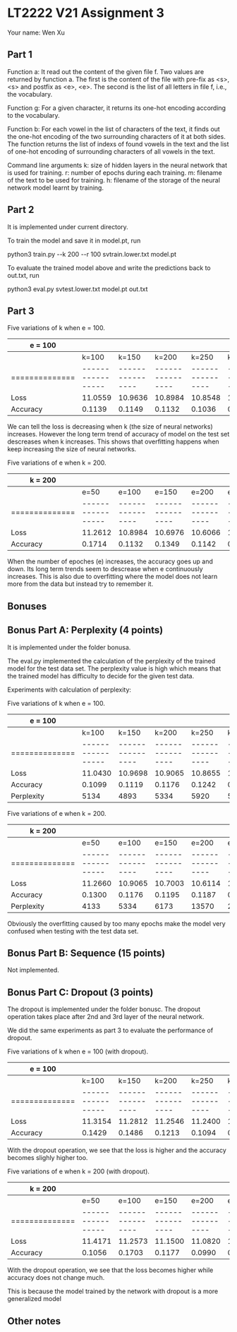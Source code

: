 # LT2222 V21 Assignment 3

Your name: Wen Xu

## Part 1
Function a: It read out the content of the given file f. Two values are returned by function a. The first is the content of the file with pre-fix as \<s\>, \<s\> and postfix as \<e\>, \<e\>. The second is the list of all letters in file f, i.e., the vocabulary.

Function g: For a given character, it returns its one-hot encoding according to the vocabulary.

Function b: For each vowel in the list of characters of the text, it finds out the one-hot encoding of the two surrounding characters of it at both sides. The function returns the list of indexs of found vowels in the text and the list of one-hot encoding of surrounding characters of all vowels in the text.

Command line arguments
k: size of hidden layers in the neural network that is used for training.
r: number of epochs during each training.
m: filename of the text to be used for training.
h: filename of the storage of the neural network model learnt by training.

## Part 2

It is implemented under current directory.

To train the model and save it in model.pt, run

python3 train.py --k 200 --r 100 svtrain.lower.txt model.pt

To evaluate the trained model above and write the predictions back to out.txt, run 

python3 eval.py svtest.lower.txt model.pt out.txt


## Part 3

Five variations of k when e = 100.

| e = 100 |                 |                |                |                |                |
|--------------|-----------------|----------------|----------------|----------------|----------------|
|              | k=100        | k=150       |      k=200       | k=250       |        k=300       |
|==============|-----------------|----------------|----------------|----------------|----------------|
| Loss        | 11.0559 | 10.9636 |  10.8984 |  10.8548 | 10.8291 |
| Accuracy | 0.1139  | 0.1149   | 0.1132    | 0.1036    | 0.1201 |

We can tell the loss is decreasing when k (the size of neural networks) increases. However the long term trend of accuracy of model on the test set descreases when k increases. This shows that overfitting happens when keep increasing the size of neural networks. 



Five variations of e when k = 200.

| k = 200 |                 |                |                |                |                |
|--------------|-----------------|----------------|----------------|----------------|----------------|
|              | e=50        | e=100       |      e=150       | e=200       |        e=250       |
|==============|-----------------|----------------|----------------|----------------|----------------|
| Loss        | 11.2612 | 10.8984 | 10.6976 | 10.6066 | 10.5578 |
| Accuracy | 0.1714  | 0.1132   | 0.1349   | 0.1142   | 0.1447 |

When the number of epoches (e) increases, the accuracy goes up and down. Its long term trends seem to descrease when e continuously increases. This is also due to overfitting where the model does not learn more from the data but instead try to remember it.


## Bonuses

## Bonus Part A: Perplexity (4 points)

It is implemented under the folder bonusa.

The eval.py implemented the calculation of the perplexity of the trained model for the test data set. The perplexity value is high which means that the trained model has difficulty to decide for the given test data.

Experiments with calculation of perplexity:

Five variations of k when e = 100.

| e = 100 |                 |                |                |                |                |
|--------------|-----------------|----------------|----------------|----------------|----------------|
|              | k=100        | k=150       |      k=200       | k=250       |        k=300       |
|==============|-----------------|----------------|----------------|----------------|----------------|
| Loss        | 11.0430 | 10.9698 |  10.9065 |  10.8655 | 10.8266 |
| Accuracy | 0.1099  | 0.1119  | 0.1176   | 0.1242    | 0.1390 |
| Perplexity | 5134    | 4893     | 5334      | 5920       | 5965 |


Five variations of e when k = 200.

| k = 200 |                 |                |                |                |                |
|--------------|-----------------|----------------|----------------|----------------|----------------|
|              | e=50        | e=100       |      e=150       | e=200       |        e=250       |
|==============|-----------------|----------------|----------------|----------------|----------------|
| Loss        | 11.2660 | 10.9065 | 10.7003 | 10.6114 | 10.5572 |
| Accuracy | 0.1300  | 0.1176   | 0.1195   | 0.1187   | 0.1608 |
| Perplexity | 4133    | 5334      | 6173    | 13570    | 24463 |


Obviously the overfitting caused by too many epochs make the model very confused when testing with the test data set.



## Bonus Part B: Sequence (15 points)

Not implemented.


## Bonus Part C: Dropout (3 points)

The dropout is implemented under the folder bonusc. The dropout operation takes place after 2nd and 3rd layer of the neural network.

We did the same experiments as part 3 to evaluate the performance of dropout. 

Five variations of k when e = 100 (with dropout).

| e = 100 |                 |                |                |                |                |
|--------------|-----------------|----------------|----------------|----------------|----------------|
|              | k=100        | k=150       |      k=200       | k=250       |        k=300       |
|==============|-----------------|----------------|----------------|----------------|----------------|
| Loss        | 11.3154 | 11.2812 |  11.2546 |  11.2400 | 11.2366 |
| Accuracy | 0.1429  | 0.1486   | 0.1213    | 0.1094    | 0.1135 |

With the dropout operation, we see that the loss is higher and the accuracy becomes slighly higher too. 


Five variations of e when k = 200 (with dropout).

| k = 200 |                 |                |                |                |                |
|--------------|-----------------|----------------|----------------|----------------|----------------|
|              | e=50        | e=100       |      e=150       | e=200       |        e=250       |
|==============|-----------------|----------------|----------------|----------------|----------------|
| Loss        | 11.4171 | 11.2573 | 11.1500 | 11.0820 | 11.0306 |
| Accuracy | 0.1056  | 0.1703   | 0.1177   | 0.0990   | 0.1617 |

With the dropout operation, we see that the loss becomes higher while accuracy does not change much.

This is because the model trained by the network with dropout is a more generalized model


## Other notes
